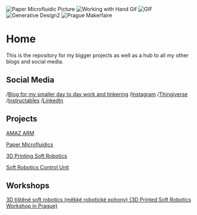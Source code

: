 
![Paper Microfluidic Picture](https://i.imgur.com/aXYnpVFs.jpg)
![Working with Hand Gif](http://i.imgur.com/esLJN8ms.gif)
![GIF](https://i.imgur.com/icnJ1S1s.gif)
![Generative Design2](http://i.imgur.com/mAoOE3js.jpg)
![Prague Makerfaire](http://i.imgur.com/a8jfCj6s.jpg)

# Home
This is the repository for my bigger projects as well as a hub to all my other blogs and social media. 
## Social Media
/[Blog for my smaller day to day work and tinkering](http://nwlauer.tumblr.com/)
/[Instagram](http://www.instagram.com/nwlauer/)
/[Thingiverse](http://www.thingiverse.com/nwlauer/designs)
/[Instructables](http://www.instructables.com/member/nwlauer/)
/[LinkedIn](http://www.linkedin.com/in/nwilliamlauer/)
## Projects
[AMAZ ARM](AMAZArm.md)

[Paper Microfluidics](PaperMicrofluidics.md)

[3D Printing Soft Robotics](3DPrintedSoftRobots.md)

[Soft Robotics Control Unit](SRCU.md)

## Workshops

[3D tištěné soft robotics (měkké robotické pohony) {3D Printed Soft Robotics Workshop in Prague}](PragueWorkshop.md)
